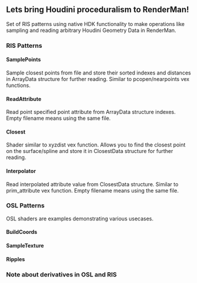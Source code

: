 ## Lets bring Houdini proceduralism to RenderMan!
Set of RIS patterns using native HDK functionality to make operations like sampling and reading arbitrary Houdini Geometry Data in RenderMan.

### RIS Patterns

#### SamplePoints
Sample closest points from file and store their sorted indexes and distances in ArrayData structure for further reading. Similar to pcopen/nearpoints vex functions.

#### ReadAttribute
Read point specified point attribute from ArrayData structure indexes.
Empty filename means using the same file.

#### Closest
Shader similar to xyzdist vex function. Allows you to find the closest point on the surface/spline and store it in ClosestData structure for further reading.

#### Interpolator
Read interpolated attribute value from ClosestData structure. Similar to prim_attribute vex function.
Empty filename means using the same file.

### OSL Patterns
OSL shaders are examples demonstrating various usecases.
#### BuildCoords
#### SampleTexture
#### Ripples

### Note about derivatives in OSL and RIS
